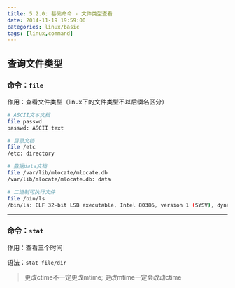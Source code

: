```yaml
---
title: 5.2.0: 基础命令 - 文件类型查看
date: 2014-11-19 19:59:00
categories: linux/basic
tags: [linux,command]
---
```


## 查询文件类型

### 命令：`file`  
作用：查看文件类型（linux下的文件类型不以后缀名区分）  

``` bash
# ASCII文本文档
file passwd
passwd: ASCII text   

# 目录文档
file /etc
/etc: directory

# 数据data文档
file /var/lib/mlocate/mlocate.db
/var/lib/mlocate/mlocate.db: data

# 二进制可执行文件
file /bin/ls
/bin/ls: ELF 32-bit LSB executable, Intel 80386, version 1 (SYSV), dynamically linked (uses shared libs), \for GNU/Linux 2.6.18, stripped
```

----

### 命令：`stat`  
作用：查看三个时间  

语法：`stat file/dir`  

> 更改ctime不一定更改mtime; 更改mtime一定会改动ctime